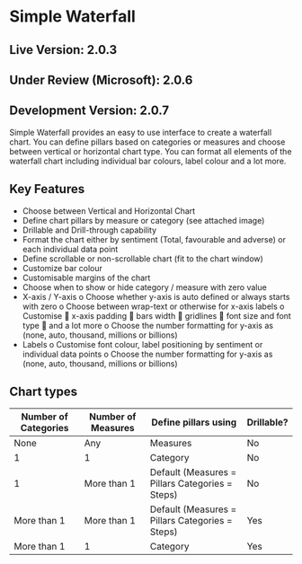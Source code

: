 # Simple Waterfall

## Live Version: 2.0.3

## Under Review (Microsoft): 2.0.6

## Development Version: 2.0.7

Simple Waterfall provides an easy to use interface to create a waterfall chart. You can define pillars based on categories or measures and choose between vertical or horizontal chart type. You can format all elements of the waterfall chart including individual bar colours, label colour and a lot more. 

## Key Features
-	Choose between Vertical and Horizontal Chart
-	Define chart pillars by measure or category (see attached image)
-	Drillable and Drill-through capability
-	Format the chart either by sentiment (Total, favourable and adverse) or each individual data point
-	Define scrollable or non-scrollable chart (fit to the chart window)
-	Customize bar colour
-	Customisable margins of the chart
-	Choose when to show or hide category / measure with zero value 
-	X-axis / Y-axis
    o	Choose whether y-axis is auto defined or always starts with zero
    o	Choose between wrap-text or otherwise for x-axis labels
    o	Customise
      	x-axis padding
      	bars width
      	gridlines
      	font size and font type
      	and a lot more
  o	Choose the number formatting for y-axis as (none, auto, thousand, millions or billions)
-	Labels
  o	Customise font colour, label positioning by sentiment or individual data points
  o	Choose the number formatting for y-axis as (none, auto, thousand, millions or billions)

## Chart types

| Number of Categories |	Number of Measures |	Define pillars using | Drillable? |
| -------------------  | ------------------- | --------------- | ------------- |  
| None |	Any |	Measures |	No |
| 1 |	1 |	Category | No |
| 1 |	More than 1	| Default (Measures = Pillars  Categories = Steps) | No |
| More than 1 |	More than 1 |	Default (Measures = Pillars Categories = Steps) |	Yes |
| More than 1 |	1 |	Category |	Yes|


